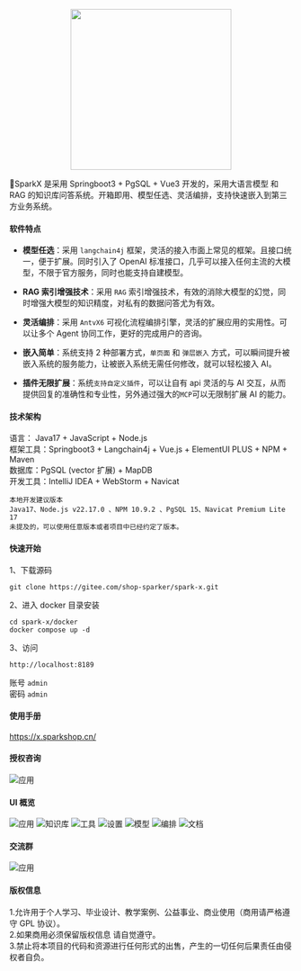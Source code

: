 <p align="center">
<img src="screenshot/logo.png" width="286" />
</p>

🚀SparkX 是采用 Springboot3 + PgSQL + Vue3 开发的，采用大语言模型 和 RAG 的知识库问答系统。开箱即用、模型任选、灵活编排，支持快速嵌入到第三方业务系统。

#### 软件特点

- **模型任选**：采用 `langchain4j` 框架，灵活的接入市面上常见的框架。且接口统一，便于扩展。同时引入了 OpenAI 标准接口，几乎可以接入任何主流的大模型，不限于官方服务，同时也能支持自建模型。

- **RAG 索引增强技术**：采用 `RAG` 索引增强技术，有效的消除大模型的幻觉，同时增强大模型的知识精度，对私有的数据问答尤为有效。

- **灵活编排**：采用 `AntvX6` 可视化流程编排引擎，灵活的扩展应用的实用性。可以让多个 Agent 协同工作，更好的完成用户的咨询。

- **嵌入简单**：系统支持 2 种部署方式，`单页面` 和 `弹层嵌入` 方式，可以瞬间提升被嵌入系统的服务能力，让被嵌入系统无需任何修改，就可以轻松接入 AI。

- **插件无限扩展**：系统`支持自定义插件`，可以让自有 api 灵活的与 AI 交互，从而提供回复的准确性和专业性，另外通过强大的`MCP`可以无限制扩展 AI 的能力。

#### 技术架构

语言： Java17 + JavaScript + Node.js  
框架工具：Springboot3 + Langchain4j + Vue.js + ElementUI PLUS + NPM + Maven  
数据库：PgSQL (vector 扩展) + MapDB  
开发工具：IntelliJ IDEA + WebStorm + Navicat

```
本地开发建议版本
Java17、Node.js v22.17.0 、NPM 10.9.2 、PgSQL 15、Navicat Premium Lite 17
未提及的，可以使用任意版本或者项目中已经约定了版本。
```

#### 快速开始

1、下载源码

```
git clone https://gitee.com/shop-sparker/spark-x.git
```

2、进入 docker 目录安装

```
cd spark-x/docker
docker compose up -d
```

3、访问

```
http://localhost:8189
```

账号 `admin`  
密码 `admin`

#### 使用手册

https://x.sparkshop.cn/

#### 授权咨询

![应用](screenshot/wechat.png)

#### UI 概览

![应用](screenshot/1.png)
![知识库](screenshot/2.png)
![工具](screenshot/3.png)
![设置](screenshot/4.png)
![模型](screenshot/5.png)
![编排](screenshot/6.png)
![文档](screenshot/7.png)

#### 交流群
![应用](screenshot/qun.jpg)

#### 版权信息

1.允许用于个人学习、毕业设计、教学案例、公益事业、商业使用（商用请严格遵守 GPL 协议）。  
2.如果商用必须保留版权信息 请自觉遵守。  
 3.禁止将本项目的代码和资源进行任何形式的出售，产生的一切任何后果责任由侵权者自负。
